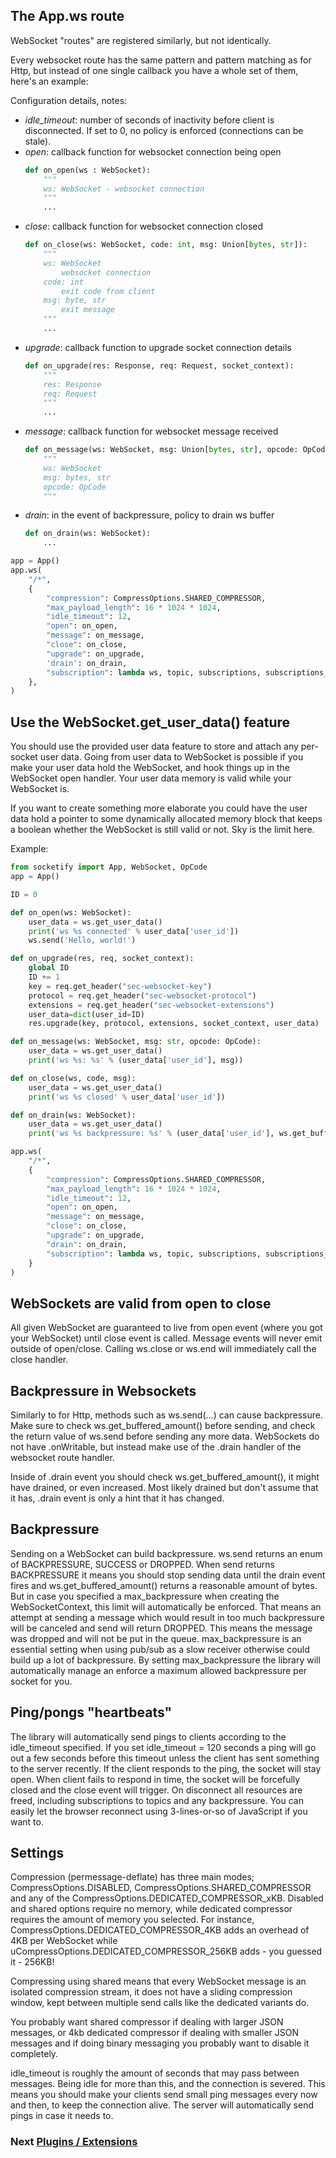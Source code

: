 ## The App.ws route
WebSocket "routes" are registered similarly, but not identically.

Every websocket route has the same pattern and pattern matching as for Http, but instead of one single callback you have a whole set of them, here's an example:

Configuration details, notes:
- *idle_timeout*: number of seconds of inactivity before client is disconnected. If set to 0, no policy is enforced (connections can be stale).
- *open*: callback function for websocket connection being open 
    ```python
    def on_open(ws : WebSocket): 
        """
        ws: WebSocket - websocket connection
        """
        ...
    ```
- *close*: callback function for websocket connection closed 
    ```python
    def on_close(ws: WebSocket, code: int, msg: Union[bytes, str]): 
        """
        ws: WebSocket 
            websocket connection
        code: int 
            exit code from client
        msg: byte, str
            exit message
        """
        ...
    ```
- *upgrade*: callback function to upgrade socket connection details 
    ```python
    def on_upgrade(res: Response, req: Request, socket_context):
        """
        res: Response
        req: Request
        """
        ...
    ```
- *message*: callback function for websocket message received 
    ```python
    def on_message(ws: WebSocket, msg: Union[bytes, str], opcode: OpCode): 
        """
        ws: WebSocket
        msg: bytes, str
        opcode: OpCode
        """
    ```
- *drain*: in the event of backpressure, policy to drain ws buffer
    ```python
    def on_drain(ws: WebSocket):
        ...
    ```
```python
app = App()
app.ws(
    "/*",
    {
        "compression": CompressOptions.SHARED_COMPRESSOR,
        "max_payload_length": 16 * 1024 * 1024,
        "idle_timeout": 12,
        "open": on_open,
        "message": on_message,
        "close": on_close,
        "upgrade": on_upgrade,
        'drain': on_drain,
        "subscription": lambda ws, topic, subscriptions, subscriptions_before: print(f'subscription/unsubscription on topic {topic} {subscriptions} {subscriptions_before}'),
    },
)
```
## Use the WebSocket.get_user_data() feature
You should use the provided user data feature to store and attach any per-socket user data. Going from user data to WebSocket is possible if you make your user data hold the WebSocket, and hook things up in the WebSocket open handler. Your user data memory is valid while your WebSocket is.

If you want to create something more elaborate you could have the user data hold a pointer to some dynamically allocated memory block that keeps a boolean whether the WebSocket is still valid or not. Sky is the limit here.

Example:
```python
from socketify import App, WebSocket, OpCode
app = App()

ID = 0

def on_open(ws: WebSocket):
    user_data = ws.get_user_data()
    print('ws %s connected' % user_data['user_id'])
    ws.send('Hello, world!')

def on_upgrade(res, req, socket_context):
    global ID
    ID += 1
    key = req.get_header("sec-websocket-key")
    protocol = req.get_header("sec-websocket-protocol")
    extensions = req.get_header("sec-websocket-extensions")
    user_data=dict(user_id=ID)
    res.upgrade(key, protocol, extensions, socket_context, user_data)

def on_message(ws: WebSocket, msg: str, opcode: OpCode):
    user_data = ws.get_user_data()
    print('ws %s: %s' % (user_data['user_id'], msg))

def on_close(ws, code, msg):
    user_data = ws.get_user_data()
    print('ws %s closed' % user_data['user_id'])

def on_drain(ws: WebSocket):
    user_data = ws.get_user_data()
    print('ws %s backpressure: %s' % (user_data['user_id'], ws.get_buffered_amount()))

app.ws(
    "/*",
    {
        "compression": CompressOptions.SHARED_COMPRESSOR,
        "max_payload_length": 16 * 1024 * 1024,
        "idle_timeout": 12,
        "open": on_open,
        "message": on_message,
        "close": on_close,
        "upgrade": on_upgrade,
        "drain": on_drain,
        "subscription": lambda ws, topic, subscriptions, subscriptions_before: print(f'subscription/unsubscription on topic {topic} {subscriptions} {subscriptions_before}'),
    }
)
```

## WebSockets are valid from open to close
All given WebSocket are guaranteed to live from open event (where you got your WebSocket) until close event is called. 
Message events will never emit outside of open/close. Calling ws.close or ws.end will immediately call the close handler.

## Backpressure in Websockets
Similarly to for Http, methods such as ws.send(...) can cause backpressure. Make sure to check ws.get_buffered_amount() before sending, and check the return value of ws.send before sending any more data. WebSockets do not have .onWritable, but instead make use of the .drain handler of the websocket route handler.

Inside of .drain event you should check ws.get_buffered_amount(), it might have drained, or even increased. Most likely drained but don't assume that it has, .drain event is only a hint that it has changed.

## Backpressure
Sending on a WebSocket can build backpressure. ws.send returns an enum of BACKPRESSURE, SUCCESS or DROPPED. When send returns BACKPRESSURE it means you should stop sending data until the drain event fires and ws.get_buffered_amount() returns a reasonable amount of bytes. But in case you specified a max_backpressure when creating the WebSocketContext, this limit will automatically be enforced. That means an attempt at sending a message which would result in too much backpressure will be canceled and send will return DROPPED. This means the message was dropped and will not be put in the queue. max_backpressure is an essential setting when using pub/sub as a slow receiver otherwise could build up a lot of backpressure. By setting max_backpressure the library will automatically manage an enforce a maximum allowed backpressure per socket for you.

## Ping/pongs "heartbeats"
The library will automatically send pings to clients according to the idle_timeout specified. If you set idle_timeout = 120 seconds a ping will go out a few seconds before this timeout unless the client has sent something to the server recently. If the client responds to the ping, the socket will stay open. When client fails to respond in time, the socket will be forcefully closed and the close event will trigger. On disconnect all resources are freed, including subscriptions to topics and any backpressure. You can easily let the browser reconnect using 3-lines-or-so of JavaScript if you want to.


## Settings
Compression (permessage-deflate) has three main modes; CompressOptions.DISABLED, CompressOptions.SHARED_COMPRESSOR and any of the CompressOptions.DEDICATED_COMPRESSOR_xKB. Disabled and shared options require no memory, while dedicated compressor requires the amount of memory you selected. For instance, CompressOptions.DEDICATED_COMPRESSOR_4KB adds an overhead of 4KB per WebSocket while uCompressOptions.DEDICATED_COMPRESSOR_256KB adds - you guessed it - 256KB!

Compressing using shared means that every WebSocket message is an isolated compression stream, it does not have a sliding compression window, kept between multiple send calls like the dedicated variants do.

You probably want shared compressor if dealing with larger JSON messages, or 4kb dedicated compressor if dealing with smaller JSON messages and if doing binary messaging you probably want to disable it completely.

idle_timeout is roughly the amount of seconds that may pass between messages. Being idle for more than this, and the connection is severed. This means you should make your clients send small ping messages every now and then, to keep the connection alive. The server will automatically send pings in case it needs to.

### Next [Plugins / Extensions](extensions.md)